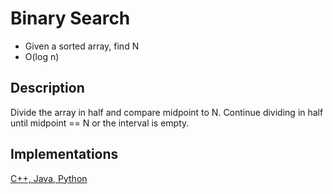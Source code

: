 <h1>Binary Search</h1>

- Given a sorted array, find N
- O(log n)

## Description

Divide the array in half and compare midpoint to N. Continue dividing in half until midpoint == N or the interval is empty.

## Implementations

[C++, Java, Python](http://www.geeksforgeeks.org/binary-search/)

